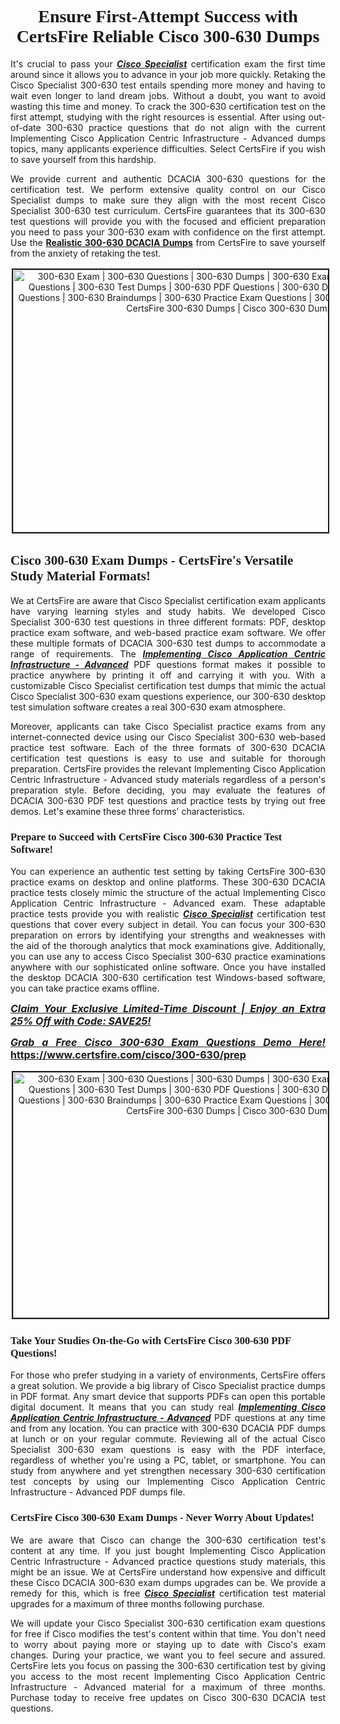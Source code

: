 <h1 style="text-align: center;"><strong><span style="display:block; color:#Black; "><span style="font-family:Tahoma,Times,serif;">Ensure First-Attempt Success with CertsFire Reliable Cisco 300-630 Dumps</span></span></strong></h1>

<p style="text-align:justify">It's crucial to pass your <u><em><strong>Cisco Specialist</strong></em></u> certification exam the first time around since it allows you to advance in your job more quickly. Retaking the Cisco Specialist 300-630 test entails spending more money and having to wait even longer to land dream jobs. Without a doubt, you want to avoid wasting this time and money. To crack the 300-630 certification test on the first attempt, studying with the right resources is essential. After using out-of-date 300-630 practice questions that do not align with the current Implementing Cisco Application Centric Infrastructure - Advanced dumps topics, many applicants experience difficulties. Select CertsFire if you wish to save yourself from this hardship.</p>

<p style="text-align:justify">We provide current and authentic DCACIA 300-630 questions for the certification test. We perform extensive quality control on our Cisco Specialist dumps to make sure they align with the most recent Cisco Specialist 300-630 test curriculum. CertsFire guarantees that its 300-630 test questions will provide you with the focused and efficient preparation you need to pass your 300-630 exam with confidence on the first attempt. Use the <strong><a href="https://www.certsfire.com/cisco/300-630/prep">Realistic 300-630 DCACIA Dumps</a></strong> from CertsFire to save yourself from the anxiety of retaking the test.</p>

<p style="text-align: center;"><img alt="300-630 Exam | 300-630 Questions | 300-630 Dumps | 300-630 Exam Dumps | 300-630 Exam Questions | 300-630 Test Dumps | 300-630 PDF Questions | 300-630 Dumps PDF | 300-630 Test Questions | 300-630 Braindumps | 300-630 Practice Exam Questions | 300-630 Exam PDF Questions | CertsFire 300-630 Dumps | Cisco 300-630 Dumps" src="https://i.imgur.com/BVDPnuk.jpeg" style="width: 700px; height: 420px; border-width: 2px; border-style: solid; margin: 2px;" /></p>

<h2><strong><span style="display:block; color:#Black; "><span style="font-family:Tahoma,Times,serif;">Cisco 300-630 Exam Dumps - CertsFire's Versatile Study Material Formats!</span></span></strong></h2>

<p style="text-align:justify">We at CertsFire are aware that Cisco Specialist certification exam applicants have varying learning styles and study habits. We developed Cisco Specialist 300-630 test questions in three different formats: PDF, desktop practice exam software, and web-based practice exam software. We offer these multiple formats of DCACIA 300-630 test dumps to accommodate a range of requirements. The <u><em><strong>Implementing Cisco Application Centric Infrastructure - Advanced</strong></em></u> PDF questions format makes it possible to practice anywhere by printing it off and carrying it with you. With a customizable Cisco Specialist certification test dumps that mimic the actual Cisco Specialist 300-630 exam questions experience, our 300-630 desktop test simulation software creates a real 300-630 exam atmosphere.</p>

<p style="text-align:justify">Moreover, applicants can take Cisco Specialist practice exams from any internet-connected device using our Cisco Specialist 300-630 web-based practice test software. Each of the three formats of 300-630 DCACIA certification test questions is easy to use and suitable for thorough preparation. CertsFire provides the relevant Implementing Cisco Application Centric Infrastructure - Advanced study materials regardless of a person's preparation style. Before deciding, you may evaluate the features of DCACIA 300-630 PDF test questions and practice tests by trying out free demos. Let's examine these three forms' characteristics.</p>

<h3><strong><span style="display:block; color:#Black; "><span style="font-family:Tahoma,Times,serif;">Prepare to Succeed with CertsFire Cisco 300-630 Practice Test Software!</span></span></strong></h3>

<p style="text-align:justify">You can experience an authentic test setting by taking CertsFire 300-630 practice exams on desktop and online platforms. These 300-630 DCACIA practice tests closely mimic the structure of the actual Implementing Cisco Application Centric Infrastructure - Advanced exam. These adaptable practice tests provide you with realistic <u><em><strong>Cisco Specialist</strong></em></u> certification test questions that cover every subject in detail. You can focus your 300-630 preparation on errors by identifying your strengths and weaknesses with the aid of the thorough analytics that mock examinations give. Additionally, you can use any to access Cisco Specialist 300-630 practice examinations anywhere with our sophisticated online software. Once you have installed the desktop DCACIA 300-630 certification test Windows-based software, you can take practice exams offline.</p>

<p style="text-align: justify;"><span style="font-size:16px;"><u><em><strong>Claim Your Exclusive Limited-Time Discount | Enjoy an Extra 25% Off with Code: SAVE25!</strong></em></u></span></p>

<p style="text-align: justify;"><span style="font-size:16px;"><u><em><strong>Grab a Free Cisco 300-630 Exam Questions Demo Here! </strong></em></u><strong><a href="https://www.certsfire.com/cisco/300-630/prep">https://www.certsfire.com/cisco/300-630/prep</a></strong></span></p>

<p style="text-align: center;"><img alt="300-630 Exam | 300-630 Questions | 300-630 Dumps | 300-630 Exam Dumps | 300-630 Exam Questions | 300-630 Test Dumps | 300-630 PDF Questions | 300-630 Dumps PDF | 300-630 Test Questions | 300-630 Braindumps | 300-630 Practice Exam Questions | 300-630 Exam PDF Questions | CertsFire 300-630 Dumps | Cisco 300-630 Dumps" src="https://i.imgur.com/2YaVQXX.jpeg" style="width: 700px; height: 393px; border-width: 2px; border-style: solid; margin: 2px;" /></p>

<h3><strong><span style="display:block; color:#Black; "><span style="font-family:Tahoma,Times,serif;">Take Your Studies On-the-Go with CertsFire Cisco 300-630 PDF Questions!</span></span></strong></h3>

<p style="text-align:justify">For those who prefer studying in a variety of environments, CertsFire offers a great solution. We provide a big library of Cisco Specialist practice dumps in PDF format. Any smart device that supports PDFs can open this portable digital document. It means that you can study real <u><em><strong>Implementing Cisco Application Centric Infrastructure - Advanced</strong></em></u> PDF questions at any time and from any location. You can practice with 300-630 DCACIA PDF dumps at lunch or on your regular commute. Reviewing all of the actual Cisco Specialist 300-630 exam questions is easy with the PDF interface, regardless of whether you're using a PC, tablet, or smartphone. You can study from anywhere and yet strengthen necessary 300-630 certification test concepts by using our Implementing Cisco Application Centric Infrastructure - Advanced PDF dumps file.</p>

<h3><strong><span style="display:block; color:#Black; "><span style="font-family:Tahoma,Times,serif;">CertsFire Cisco 300-630 Exam Dumps - Never Worry About Updates!</span></span></strong></h3>

<p style="text-align:justify">We are aware that Cisco can change the 300-630 certification test's content at any time. If you just bought Implementing Cisco Application Centric Infrastructure - Advanced practice questions study materials, this might be an issue. We at CertsFire understand how expensive and difficult these Cisco DCACIA 300-630 exam dumps upgrades can be. We provide a remedy for this, which is free <u><em><strong>Cisco Specialist</strong></em></u> certification test material upgrades for a maximum of three months following purchase.</p>

<p style="text-align:justify">We will update your Cisco Specialist 300-630 certification exam questions for free if Cisco modifies the test's content within that time. You don't need to worry about paying more or staying up to date with Cisco's exam changes. During your practice, we want you to feel secure and assured. CertsFire lets you focus on passing the 300-630 certification test by giving you access to the most recent Implementing Cisco Application Centric Infrastructure - Advanced material for a maximum of three months. Purchase today to receive free updates on Cisco 300-630 DCACIA test questions.</p>
